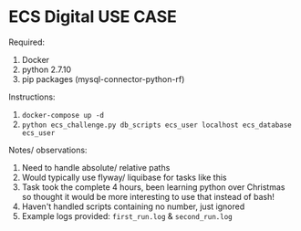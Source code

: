 # ECS Digital USE CASE

Required:

1. Docker
2. python 2.7.10
3. pip packages (mysql-connector-python-rf)

Instructions:

1. `docker-compose up -d`
2. `python ecs_challenge.py db_scripts ecs_user localhost ecs_database ecs_user`

Notes/ observations:

1. Need to handle absolute/ relative paths
2. Would typically use flyway/ liquibase for tasks like this
3. Task took the complete 4 hours, been learning python over Christmas so thought it would be more interesting to use that instead of bash!
4. Haven't handled scripts containing no number, just ignored
5. Example logs provided: `first_run.log` & `second_run.log`
